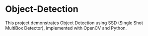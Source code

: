 # Object-Detection
This project demonstrates Object Detection using SSD (Single Shot MultiBox Detector), implemented with OpenCV and Python. 